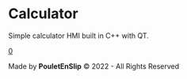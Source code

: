 # Calculator
Simple calculator HMI built in C++ with QT.

[0](calcul.png)

Made by **PouletEnSlip** © 2022 - All Rights Reserved
